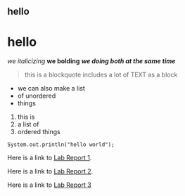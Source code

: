 ## hello
# hello
*we italicizing*
**we bolding**
***we doing both at the same time***
> this is a blockquote
> includes a lot of TEXT
> as a block

* we can also make a list
* of unordered
* things

1) this is 
2) a list of
3) ordered things

`System.out.println("hello world");`

Here is a link to [Lab Report 1](https://mikayelsughyan.github.io/cse15l-lab-reports/lab-report-1-week-2.html).

Here is a link to [Lab Report 2](https://mikayelsughyan.github.io/cse15l-lab-reports/lab-report-2-week-4.html).

Here is a link to [Lab Report 3](https://mikayelsughyan.github.io/cse15l-lab-reports/lab-report-3-week-6.html)
